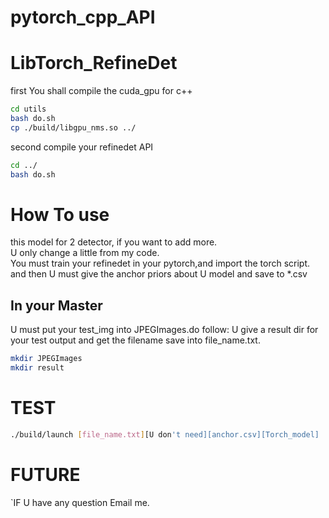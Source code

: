 # pytorch_cpp_API
# LibTorch_RefineDet
first You shall compile the cuda_gpu for c++  

```BASH
cd utils  
bash do.sh  
cp ./build/libgpu_nms.so ../  
```


second compile your refinedet API
```BASH
cd ../
bash do.sh  
```
# How To use
this model for 2 detector, if you want to add more.  
U only change a little from my code.  
You must train your refinedet in your pytorch,and import the torch script.  
and then U must give the anchor priors about U model and save to *.csv  

## In your Master
U must put your test_img into JPEGImages.do follow:
U give a result dir for your test output
and get the filename save into file_name.txt. 
```BASH
mkdir JPEGImages  
mkdir result
``` 

# TEST
```BASH
./build/launch [file_name.txt][U don't need][anchor.csv][Torch_model]  
```

# FUTURE
`IF U have any question Email me.
